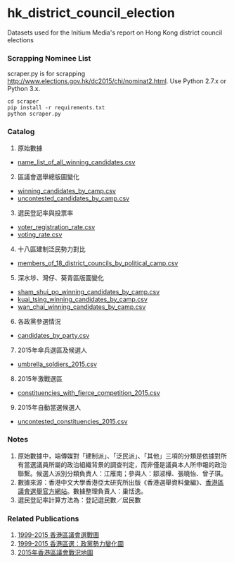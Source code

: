 # hk_district_council_election
Datasets used for the Initium Media's report on Hong Kong district council elections

### Scrapping Nominee List

scraper.py is for scrapping http://www.elections.gov.hk/dc2015/chi/nominat2.html.
Use Python 2.7.x or Python 3.x.

    cd scraper
    pip install -r requirements.txt
    python scraper.py

### Catalog
1. 原始數據
  * [name_list_of_all_winning_candidates.csv](name_list_of_all_winning_candidates.csv)
2. 區議會選舉總版圖變化
  * [winning_candidates_by_camp.csv](winning_candidates_by_camp.csv)
  * [uncontested_candidates_by_camp.csv](uncontested_candidates_by_camp.csv)
3. 選民登記率與投票率
  * [voter_registration_rate.csv](voter_registration_rate.csv)
  * [voting_rate.csv](voting_rate.csv)
4. 十八區建制泛民勢力對比
  * [members_of_18_district_councils_by_political_camp.csv](members_of_18_district_councils_by_political_camp.csv)
5. 深水埗、灣仔、葵青區版圖變化
  * [sham_shui_po_winning_candidates_by_camp.csv](sham_shui_po_winning_candidates_by_camp.csv)
  * [kuai_tsing_winning_candidates_by_camp.csv](kuai_tsing_winning_candidates_by_camp.csv)
  * [wan_chai_winning_candidates_by_camp.csv](wan_chai_winning_candidates_by_camp.csv)
6. 各政黨參選情況
  * [candidates_by_party.csv](candidates_by_party.csv)
7. 2015年傘兵選區及候選人
  * [umbrella_soldiers_2015.csv](umbrella_soldiers_2015.csv)
8. 2015年激戰選區
  * [constituencies_with_fierce_competition_2015.csv](constituencies_with_fierce_competition_2015.csv)
9. 2015年自動當選候選人
  * [uncontested_constituencies_2015.csv](uncontested_constituencies_2015.csv)

### Notes
1. 原始數據中，端傳媒對「建制派」、「泛民派」、「其他」三項的分類是依據對所有當選議員所屬的政治組織背景的調查判定，而非僅是議員本人所申報的政治聯繫。候選人派別分類負責人：江雁南；參與人：鄒淑樺、張曉怡、曾子琪。
2. 數據來源：香港中文大學香港亞太研究所出版《香港選舉資料彙編》、[香港區議會選舉官方網站](http://www.eac.gov.hk/ch/distco/dce.htm)。數據整理負責人：巢恬逸。
3. 選民登記率計算方法為：登記選民數／居民數

### Related Publications
1. [1999-2015 香港區議會選戰圖](https://theinitium.com/project/20151012-hk-district-council-elections/)
2. [1999-2015 香港區選：政黨勢力變化圖](https://theinitium.com/project/20151019-hk-district-council-elections-2/)
3. [2015年香港區議會戰況地圖](https://theinitium.com/project/20151029-hk-district-council-elections-3/desktop.html/)
